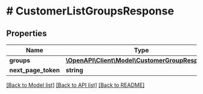 # # CustomerListGroupsResponse


## Properties 


Name | Type | Description | Notes
------------ | ------------- | ------------- | -------------
**groups**| [**\OpenAPI\Client\Model\CustomerGroupResponse[]**](CustomerGroupResponse.md) |   | [optional]
**next_page_token**| **string** |   | [optional]


[[Back to Model list]](../../README.md#models) [[Back to API list]](../../README.md#endpoints) [[Back to README]](../../README.md)

